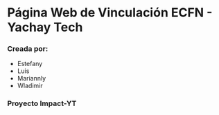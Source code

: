 # Página Web de Vinculación ECFN - Yachay Tech

### Creada por:
- Estefany
- Luis
- Mariannly
- Wladimir


### Proyecto Impact-YT
